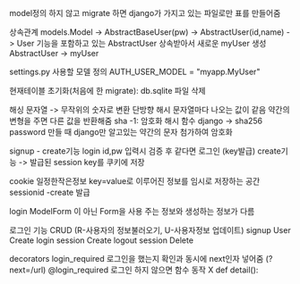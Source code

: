 model정의 하지 않고 migrate 하면 django가 가지고 있는 파일로만 표를 만들어줌


상속관계
models.Model -> AbstractBaseUser(pw) -> AbstractUser(id,name) -> User 
기능을 포함하고 있는 AbstractUser 상속받아서 새로운 myUser 생성
AbstractUser -> myUser

settings.py 사용할 모델 정의
AUTH_USER_MODEL = "myapp.MyUser"

현재테이블 초기화(처음에 한 migrate): db.sqlite 파일 삭제


해싱
문자열 -> 무작위의 숫자로 변환
단방향 해시 문자열마다 나오는 값이 같음 약간의 변형을 주면 다른 값을 반환해줌
sha -1: 암호화 해시 함수
django -> sha256 
password 만들 때 django만 알고있는 약간의 문자 첨가하여 암호화



signup - create기능 
login id,pw 입력시 검증 후 같다면 로그인 (key발급) create기능
 -> 발급된 session key를 쿠키에 저장

cookie 일정한작은정보 key=value로 이루어진 정보를 임시로 저장하는 공간
sessionid -create 발급

login ModelForm 이 아닌 Form을 사용
주는 정보와 생성하는 정보가 다름 



로그인 기능 CRUD (R-사용자의 정보불러오기, U-사용자정보 업데이트)
signup User Create
login  session Create
logout session Delete



decorators login_required
로그인을 했는지 확인과 동시에 next인자 넣어줌 (?next=/url)
@login_required 로그인 하지 않으면 함수 동작 X
def detail():